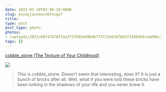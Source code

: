 ```yaml
---
date: 2023-03-10T03:40:19-0600
slug: yxieyjasxmuvx6tncgzf
title: 
type: post
post_type: photo
photos:
- /uploads/2023/68747470733a2f2f692e696d6775722e636f6d2f316b456c4a696c2e706e67
tags: []
---
```

[cobble\_stone (The Texture of Your Childhood)](https://github.com/Render96/Render96Wiki/wiki/cobble_stone-(The-Texture-of-Your-Childhood))


![](/uploads/2023/68747470733a2f2f692e696d6775722e636f6d2f316b456c4a696c2e706e67)



> 
> This is cobble\_stone. Doesn’t seem that interesting, does it? It is just a bunch of bricks after all. Well, what if you were told these bricks have been lurking in the shadows of your life and you never knew it.
> 
> 
> 



